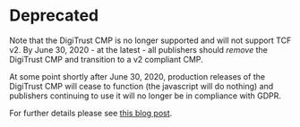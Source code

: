 # Deprecated

Note that the DigiTrust CMP is no longer supported and will not support TCF v2. By June 30, 2020 - at the latest - all publishers should _remove_ the DigiTrust CMP and transition to a v2 compliant CMP.

At some point shortly after June 30, 2020, production releases of the DigiTrust CMP will cease to function (the javascript will do nothing) and publishers continuing to use it will no longer be in compliance with GDPR.

For further details please see [this blog post](https://iabtechlab.com/blog/retiring-the-digitrust-cmp-by-end-of-june/).